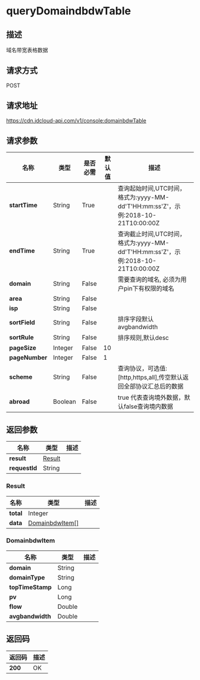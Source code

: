 # queryDomaindbdwTable


## 描述
域名带宽表格数据

## 请求方式
POST

## 请求地址
https://cdn.jdcloud-api.com/v1/console:domainbdwTable


## 请求参数
|名称|类型|是否必需|默认值|描述|
|---|---|---|---|---|
|**startTime**|String|True| |查询起始时间,UTC时间，格式为:yyyy-MM-dd'T'HH:mm:ss'Z'，示例:2018-10-21T10:00:00Z|
|**endTime**|String|True| |查询截止时间,UTC时间，格式为:yyyy-MM-dd'T'HH:mm:ss'Z'，示例:2018-10-21T10:00:00Z|
|**domain**|String|False| |需要查询的域名, 必须为用户pin下有权限的域名|
|**area**|String|False| | |
|**isp**|String|False| | |
|**sortField**|String|False| |排序字段默认avgbandwidth|
|**sortRule**|String|False| |排序规则,默认desc|
|**pageSize**|Integer|False|10| |
|**pageNumber**|Integer|False|1| |
|**scheme**|String|False| |查询协议，可选值:[http,https,all],传空默认返回全部协议汇总后的数据|
|**abroad**|Boolean|False| |true 代表查询境外数据，默认false查询境内数据|


## 返回参数
|名称|类型|描述|
|---|---|---|
|**result**|[Result](#result)| |
|**requestId**|String| |

### <div id="Result">Result</div>
|名称|类型|描述|
|---|---|---|
|**total**|Integer| |
|**data**|[DomainbdwItem[]](#domainbdwitem)| |
### <div id="DomainbdwItem">DomainbdwItem</div>
|名称|类型|描述|
|---|---|---|
|**domain**|String| |
|**domainType**|String| |
|**topTimeStamp**|Long| |
|**pv**|Long| |
|**flow**|Double| |
|**avgbandwidth**|Double| |

## 返回码
|返回码|描述|
|---|---|
|**200**|OK|
